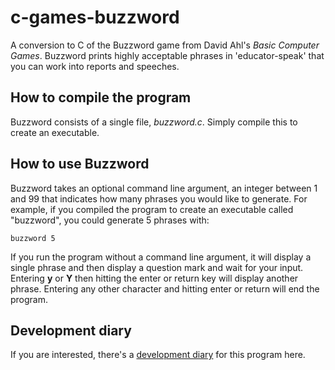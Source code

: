 # c-games-buzzword
A conversion to C of the Buzzword game from David Ahl's *Basic Computer Games*. Buzzword prints highly acceptable phrases in 'educator-speak' that you can work into reports and speeches.
## How to compile the program
Buzzword consists of a single file, *buzzword.c*. Simply compile this to create an executable.
## How to use Buzzword
Buzzword takes an optional command line argument, an integer between 1 and 99 that indicates how many phrases you would like to generate. For example, if you compiled the program to create an executable called "buzzword", you could generate 5 phrases with:
```
buzzword 5
```
If you run the program without a command line argument, it will display a single phrase and then display a question mark and wait for your input. Entering **y** or **Y** then hitting the enter or return key will display another phrase. Entering any other character and hitting enter or return will end the program.

## Development diary
If you are interested, there's a [development diary](https://laurencescotford.com/games-programming-from-the-ground-up-with-c-first-steps/) for this program here. 
